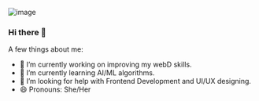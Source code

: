![image](https://user-images.githubusercontent.com/94384202/187735436-a2caccec-ce54-4db7-930f-a8d2b916bf07.png)




### Hi there 👋
A few things about me:

- 🔭 I’m currently working on improving my webD skills.
- 🌱 I’m currently learning AI/ML algorithms.
- 🤔 I’m looking for help with Frontend Development and UI/UX designing.
- 😄 Pronouns: She/Her
